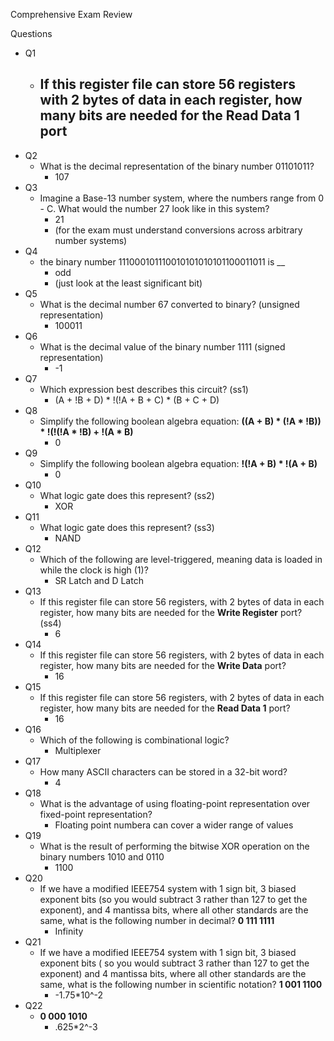 Comprehensive Exam Review

Questions
- Q1
    - If this register file can store 56 registers with 2 bytes of data in each register, how many bits are needed for the **Read Data 1** port
        - 
- Q2
    - What is the decimal representation of the binary number 01101011?
        - 107
- Q3
    - Imagine a Base-13 number system, where the numbers range from 0 - C. What would the number 27 look like in this system?
        - 21
        - (for the exam must understand conversions across arbitrary number systems)
- Q4
    - the binary number 111000101110010101010101100011011 is __
        - odd
        - (just look at the least significant bit)
- Q5
    - What is the decimal number 67 converted to binary? (unsigned representation)
        - 100011
- Q6
    - What is the decimal value of the binary number 1111 (signed representation)
        - -1
- Q7
    - Which expression best describes this circuit? (ss1)
        - (A + !B + D) * !(!A + B + C) * (B + C + D)
- Q8
    - Simplify the following boolean algebra equation: **((A + B) * (!A * !B)) * !(!(!A * !B) + !(A * B)**
        - 0
- Q9
    - Simplify the following boolean algebra equation: **!(!A + B) * !(A + B)**
        - 0 
- Q10
    - What logic gate does this represent? (ss2)
        - XOR
- Q11
    - What logic gate does this represent? (ss3)
        - NAND
- Q12
    - Which of the following are level-triggered, meaning data is loaded in while the clock is high (1)?
        - SR Latch and D Latch
- Q13
    - If this register file can store 56 registers, with 2 bytes of data in each register, how many bits are needed for the **Write Register** port? (ss4)
        - 6
- Q14
    - If this register file can store 56 registers, with 2 bytes of data in each register, how many bits are needed for the **Write Data** port?
        - 16
- Q15
    - If this register file can store 56 registers, with 2 bytes of data in each register, how many bits are needed for the **Read Data 1** port?
        - 16
- Q16
    - Which of the following is combinational logic?
        - Multiplexer
- Q17
    - How many ASCII characters can be stored in a 32-bit word?
        - 4
- Q18
    - What is the advantage of using floating-point representation over fixed-point representation?
        - Floating point numbera can cover a wider range of values
- Q19 
    - What is the result of performing the bitwise XOR operation on the binary numbers 1010 and 0110
        - 1100
- Q20
    - If we have a modified IEEE754 system with 1 sign bit, 3 biased exponent bits (so you would subtract 3 rather than 127 to get the exponent), and 4 mantissa bits, where all other standards are the same, what is the following number in decimal? **0 111 1111**
        - Infinity
- Q21
    - If we have a modified IEEE754 system with 1 sign bit, 3 biased exponent bits ( so you would subtract 3 rather than 127 to get the exponent) and 4 mantissa bits, where all other standards are the same, what is the following number in scientific notation? **1 001 1100**
        - -1.75\*10^-2
- Q22
    - **0 000 1010**
        - .625\*2^-3
